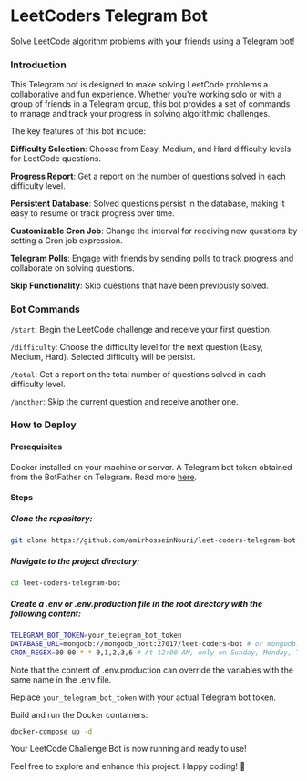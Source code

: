 # LeetCoders Telegram Bot

Solve LeetCode algorithm problems with your friends using a Telegram bot!


### Introduction

This Telegram bot is designed to make solving LeetCode problems a collaborative and fun experience. Whether you're working solo or with a group of friends in a Telegram group, this bot provides a set of commands to manage and track your progress in solving algorithmic challenges.

The key features of this bot include:

**Difficulty Selection**: Choose from Easy, Medium, and Hard difficulty levels for LeetCode questions.

**Progress Report**: Get a report on the number of questions solved in each difficulty level.

**Persistent Database**: Solved questions persist in the database, making it easy to resume or track progress over time.

**Customizable Cron Job**: Change the interval for receiving new questions by setting a Cron job expression.

**Telegram Polls**: Engage with friends by sending polls to track progress and collaborate on solving questions.

**Skip Functionality**: Skip questions that have been previously solved.

### Bot Commands

`/start`: Begin the LeetCode challenge and receive your first question.

`/difficulty`: Choose the difficulty level for the next question (Easy, Medium, Hard). Selected difficulty will be persist.

`/total`: Get a report on the total number of questions solved in each difficulty level.

`/another`: Skip the current question and receive another one.

### How to Deploy

#### Prerequisites

Docker installed on your machine or server.
A Telegram bot token obtained from the BotFather on Telegram. Read more [here](https://core.telegram.org/bots/features#botfather).

#### Steps

##### Clone the repository:

```bash
git clone https://github.com/amirhosseinNouri/leet-coders-telegram-bot.git
```

##### Navigate to the project directory:

```bash
cd leet-coders-telegram-bot
```

##### Create a .env or .env.production file in the root directory with the following content:

```bash
TELEGRAM_BOT_TOKEN=your_telegram_bot_token
DATABASE_URL=mongodb://mongodb_host:27017/leet-coders-bot # or mongodb://localhost:27017/leet-coders-bot for running the bot on localhost
CRON_REGEX=00 00 * * 0,1,2,3,6 # At 12:00 AM, only on Sunday, Monday, Tuesday, Wednesday, and Saturday
```

Note that the content of .env.production can override the variables with the same name in the .env file.

Replace `your_telegram_bot_token` with your actual Telegram bot token.

Build and run the Docker containers:

```bash
docker-compose up -d
```

Your LeetCode Challenge Bot is now running and ready to use!

Feel free to explore and enhance this project. Happy coding! 🚀
